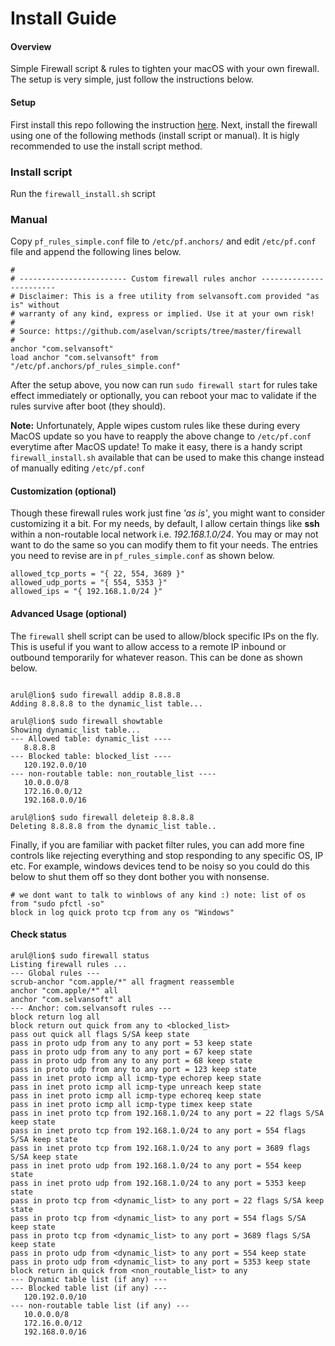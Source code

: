 # Install Guide

#### Overview
Simple Firewall script & rules to tighten your macOS with your own firewall. The setup is very 
simple, just follow the instructions below. 

#### Setup
First install this repo following the instruction [here](https://github.com/aselvan/scripts?tab=readme-ov-file#scripts). Next, install the firewall using one of the following methods (install script or manual). It is higly recommended to use the install script method.

### Install script
Run the ```firewall_install.sh``` script

### Manual
Copy ```pf_rules_simple.conf``` file to ```/etc/pf.anchors/``` and 
edit ```/etc/pf.conf``` file and append the following lines below.

```
#
# ------------------------ Custom firewall rules anchor ------------------------
# Disclaimer: This is a free utility from selvansoft.com provided "as is" without 
# warranty of any kind, express or implied. Use it at your own risk!
#
# Source: https://github.com/aselvan/scripts/tree/master/firewall
#
anchor "com.selvansoft"
load anchor "com.selvansoft" from "/etc/pf.anchors/pf_rules_simple.conf"
```
After the setup above, you now can run ```sudo firewall start``` for rules take effect immediately or 
optionally, you can reboot your mac to validate if the rules survive after boot (they should).

**Note:** Unfortunately, Apple wipes custom rules like these during every MacOS update 
so you have to reapply the above change to ```/etc/pf.conf``` everytime after MacOS update! 
To make it easy, there is a handy script ```firewall_install.sh``` available that can 
be used to make this change instead of manually editing ```/etc/pf.conf```

#### Customization (optional)
Though these firewall rules work just fine *'as is'*, you might want to consider 
customizing it a bit. For my needs, by default, I allow certain things like 
**ssh** within a non-routable local network i.e. *192.168.1.0/24*. You may or may not 
want to do the same so you can modify them to fit your needs. The entries you need 
to revise are in `pf_rules_simple.conf` as shown below.
```
allowed_tcp_ports = "{ 22, 554, 3689 }"
allowed_udp_ports = "{ 554, 5353 }"
allowed_ips = "{ 192.168.1.0/24 }"
```

#### Advanced Usage (optional)
The ```firewall``` shell script can be used to allow/block specific IPs on the fly. 
This is useful if you want to allow access to a remote IP inbound or outbound temporarily 
for whatever reason. This can be done as shown below.
```

arul@lion$ sudo firewall addip 8.8.8.8
Adding 8.8.8.8 to the dynamic_list table...

arul@lion$ sudo firewall showtable
Showing dynamic_list table...
--- Allowed table: dynamic_list ----
   8.8.8.8
--- Blocked table: blocked_list ----
   120.192.0.0/10
--- non-routable table: non_routable_list ----
   10.0.0.0/8
   172.16.0.0/12
   192.168.0.0/16

arul@lion$ sudo firewall deleteip 8.8.8.8
Deleting 8.8.8.8 from the dynamic_list table..

```
Finally, if you are familiar with packet filter rules, you can add more fine controls like rejecting 
everything and stop responding to any specific OS, IP etc. For example, windows devices tend to be 
noisy so you could do this below to shut them off so they dont bother you with nonsense.
```
# we dont want to talk to winblows of any kind :) note: list of os from "sudo pfctl -so"
block in log quick proto tcp from any os "Windows"
```

#### Check status
```
arul@lion$ sudo firewall status
Listing firewall rules ...
--- Global rules ---
scrub-anchor "com.apple/*" all fragment reassemble
anchor "com.apple/*" all
anchor "com.selvansoft" all
--- Anchor: com.selvansoft rules ---
block return log all
block return out quick from any to <blocked_list>
pass out quick all flags S/SA keep state
pass in proto udp from any to any port = 53 keep state
pass in proto udp from any to any port = 67 keep state
pass in proto udp from any to any port = 68 keep state
pass in proto udp from any to any port = 123 keep state
pass in inet proto icmp all icmp-type echorep keep state
pass in inet proto icmp all icmp-type unreach keep state
pass in inet proto icmp all icmp-type echoreq keep state
pass in inet proto icmp all icmp-type timex keep state
pass in inet proto tcp from 192.168.1.0/24 to any port = 22 flags S/SA keep state
pass in inet proto tcp from 192.168.1.0/24 to any port = 554 flags S/SA keep state
pass in inet proto tcp from 192.168.1.0/24 to any port = 3689 flags S/SA keep state
pass in inet proto udp from 192.168.1.0/24 to any port = 554 keep state
pass in inet proto udp from 192.168.1.0/24 to any port = 5353 keep state
pass in proto tcp from <dynamic_list> to any port = 22 flags S/SA keep state
pass in proto tcp from <dynamic_list> to any port = 554 flags S/SA keep state
pass in proto tcp from <dynamic_list> to any port = 3689 flags S/SA keep state
pass in proto udp from <dynamic_list> to any port = 554 keep state
pass in proto udp from <dynamic_list> to any port = 5353 keep state
block return in quick from <non_routable_list> to any
--- Dynamic table list (if any) ---
--- Blocked table list (if any) ---
   120.192.0.0/10
--- non-routable table list (if any) ---
   10.0.0.0/8
   172.16.0.0/12
   192.168.0.0/16

```
